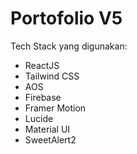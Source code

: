 # Portofolio V5
Tech Stack yang digunakan:
- ReactJS
- Tailwind CSS
- AOS
- Firebase
- Framer Motion
- Lucide
- Material UI
- SweetAlert2





    
      


